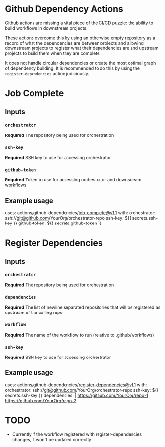 # Github Dependency Actions

Github actions are missing a vital piece of the CI/CD puzzle: the ability to build workflows in downstream projects.

These actions overcome this by using an otherwise empty repository as a record of what the dependencies are between projects and allowing downstream projects to register what their dependencies are and upstream projects to build them when they are complete.

It does not handle circular dependencies or create the most optimal graph of dependency building. It is recommended to do this by using the `register-dependencies` action judiciously. 


# Job Complete

## Inputs

### `orchestrator`

**Required** The repository being used for orchestration

### `ssh-key`

**Required** SSH key to use for accessing orchestrator

### `github-token`

**Required** Token to use for accessing orchestrator and downstream workflows

## Example usage

uses: actions/github-dependencies/job-complete@v1.1
with:
  orchestrator: ssh://git@github.com/YourOrg/orchestrator-repo
  ssh-key: ${{ secrets.ssh-key }}
  github-token: ${{ secrets.github-token }}


# Register Dependencies

## Inputs

### `orchestrator`

**Required** The repository being used for orchestration

### `dependencies`

**Required** The list of newline separated repositories that will be registered as upstream of the calling repo


### `workflow`

**Required** The name of the workflow to run (relative to .github/workflows)

### `ssh-key`

**Required** SSH key to use for accessing orchestrator

## Example usage

uses: actions/github-dependencies/register-dependencies@v1.1
with:
  orchestrator: ssh://git@github.com/YourOrg/orchestrator-repo
  ssh-key: ${{ secrets.ssh-key }}
  dependencies: |
    https://github.com/YourOrg/repo-1
    https://github.com/YourOrg/repo-2


# TODO
* Currently if the workflow registered with register-dependencies changes, it won't be updated correctly